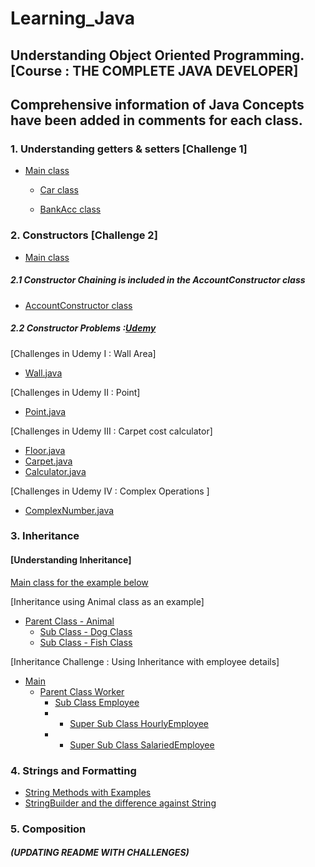 # Learning_Java
## Understanding Object Oriented Programming. [Course : THE COMPLETE JAVA DEVELOPER]
## Comprehensive information of Java Concepts have been added in comments for each class.
### 1. Understanding getters & setters [Challenge 1]
 
* [Main class](./OOPS_Concepts/src/OOPS.java) 

  * [Car class](./OOPS_Concepts/src/Car.java)

  * [BankAcc class](./OOPS_Concepts/src/Bankaccount.java)

### 2. Constructors [Challenge 2]

* [Main class](./OOPS_Concepts/src/OOPS.java) 

##### 2.1 Constructor Chaining is included in the AccountConstructor class
  
  * [AccountConstructor class](./OOPS_Concepts/src/AccountConstructor.java)

##### 2.2 Constructor Problems :[Udemy](https://www.udemy.com/course/java-the-complete-java-developer-course/learn/quiz/4590572#overview)
[Challenges in Udemy I : Wall Area]
  * [Wall.java](./OOPS_Concepts/src/Wall.java) 

[Challenges in Udemy II : Point]
  * [Point.java](./OOPS_Concepts/src/Point.java)

[Challenges in Udemy III : Carpet cost calculator]

  * [Floor.java](./OOPS_Concepts/src/Floor.java)
  * [Carpet.java](./OOPS_Concepts/src/Carpet.java)
  * [Calculator.java](./OOPS_Concepts/src/Calculator.java)

[Challenges in Udemy IV : Complex Operations ]
  * [ComplexNumber.java](./OOPS_Concepts/src/ComplexNumber.java)

### 3. Inheritance

#### [Understanding Inheritance]
[ Main class for the example below](./Inheritance/src/Main.java)

[Inheritance using Animal class as an example]
  * [Parent Class - Animal](./Inheritance/src/Animal.java)
    * [Sub Class - Dog Class](./Inheritance/src/Dog.java)
    * [Sub Class - Fish Class](./Inheritance/src/Fish.java)

[Inheritance Challenge : Using Inheritance with employee details]
    
  * [Main](./Inheritance_challenges/src/Main.java)
    * [Parent Class Worker](./Inheritance_challenges/src/Worker.java)
      * [Sub Class Employee](./Inheritance_challenges/src/Employee.java)
      * * [Super Sub Class HourlyEmployee](./Inheritance_challenges/src/HourlyEmployee.java)
      * * [Super Sub Class SalariedEmployee](./Inheritance_challenges/src/SalariedEmployee.java)

### 4. Strings and Formatting 
    
* [String Methods with Examples](./Strings/src/Strings.java)
* [StringBuilder and the difference against String](./Strings/src/SBuilder.java)

### 5. Composition
###### _**(UPDATING README WITH CHALLENGES)**_

